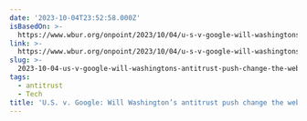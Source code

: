 ```yaml
---
date: '2023-10-04T23:52:58.000Z'
isBasedOn: >-
  https://www.wbur.org/onpoint/2023/10/04/u-s-v-google-will-washingtons-antitrust-push-change-the-web
link: >-
  https://www.wbur.org/onpoint/2023/10/04/u-s-v-google-will-washingtons-antitrust-push-change-the-web
slug: >-
  2023-10-04-us-v-google-will-washingtons-antitrust-push-change-the-web-or-on-point
tags:
  - antitrust
  - Tech
title: 'U.S. v. Google: Will Washington’s antitrust push change the web? | On Point'
---
```


